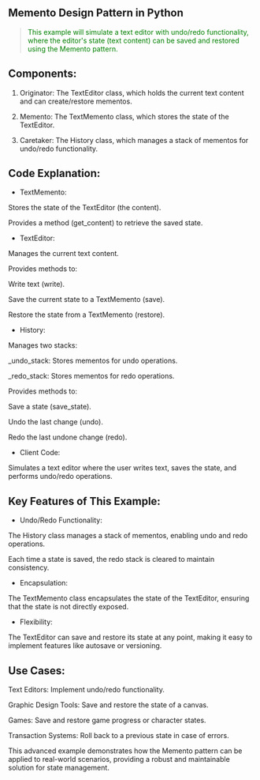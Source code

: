 ## Memento Design Pattern in Python
 
> <span style="color:green;">This example will simulate a text editor with undo/redo functionality, where the editor's state (text content) can be saved and restored using the Memento pattern.</span>

## Components:

1. Originator: The TextEditor class, which holds the current text content and can create/restore mementos.

2. Memento: The TextMemento class, which stores the state of the TextEditor.

3. Caretaker: The History class, which manages a stack of mementos for undo/redo functionality.

## Code Explanation:

- TextMemento:

Stores the state of the TextEditor (the content).

Provides a method (get_content) to retrieve the saved state.

- TextEditor:

Manages the current text content.

Provides methods to:

Write text (write).

Save the current state to a TextMemento (save).

Restore the state from a TextMemento (restore).

- History:

Manages two stacks:

_undo_stack: Stores mementos for undo operations.

_redo_stack: Stores mementos for redo operations.

Provides methods to:

Save a state (save_state).

Undo the last change (undo).

Redo the last undone change (redo).

- Client Code:

Simulates a text editor where the user writes text, saves the state, and performs undo/redo operations.

## Key Features of This Example:

- Undo/Redo Functionality:

The History class manages a stack of mementos, enabling undo and redo operations.

Each time a state is saved, the redo stack is cleared to maintain consistency.

- Encapsulation:

The TextMemento class encapsulates the state of the TextEditor, ensuring that the state is not directly exposed.

- Flexibility:

The TextEditor can save and restore its state at any point, making it easy to implement features like autosave or versioning.

## Use Cases:

Text Editors: Implement undo/redo functionality.

Graphic Design Tools: Save and restore the state of a canvas.

Games: Save and restore game progress or character states.

Transaction Systems: Roll back to a previous state in case of errors.

This advanced example demonstrates how the Memento pattern can be applied to real-world scenarios, providing a robust and maintainable solution for state management.